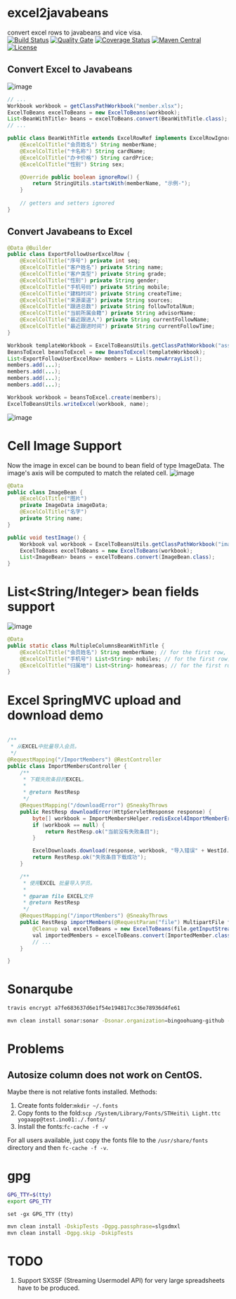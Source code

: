 # excel2javabeans
convert excel rows to javabeans and vice visa.
<br/>
[![Build Status](https://travis-ci.org/bingoohuang/excel2javabeans.svg?branch=master)](https://travis-ci.org/bingoohuang/excel2javabeans)
[![Quality Gate](https://sonarqube.com/api/badges/gate?key=com.github.bingoohuang%3Aexcel2javabeans)](https://sonarqube.com/dashboard/index/com.github.bingoohuang%3Aexcel2javabeans)
[![Coverage Status](https://coveralls.io/repos/github/bingoohuang/excel2javabeans/badge.svg?branch=master)](https://coveralls.io/github/bingoohuang/excel2javabeans?branch=master)
[![Maven Central](https://maven-badges.herokuapp.com/maven-central/com.github.bingoohuang/excel2javabeans/badge.svg?style=flat-square)](https://maven-badges.herokuapp.com/maven-central/com.github.bingoohuang/excel2javabeans/)
[![License](http://img.shields.io/:license-apache-brightgreen.svg)](http://www.apache.org/licenses/LICENSE-2.0.html)


## Convert Excel to Javabeans
![image](https://user-images.githubusercontent.com/1940588/33408746-0213ccf6-d5b3-11e7-9f89-1c6cf08322bf.png)

```java
// ... 
Workbook workbook = getClassPathWorkbook("member.xlsx");
ExcelToBeans excelToBeans = new ExcelToBeans(workbook);
List<BeanWithTitle> beans = excelToBeans.convert(BeanWithTitle.class);
// ...
```

```java
public class BeanWithTitle extends ExcelRowRef implements ExcelRowIgnorable {
    @ExcelColTitle("会员姓名") String memberName;
    @ExcelColTitle("卡名称") String cardName;
    @ExcelColTitle("办卡价格") String cardPrice;
    @ExcelColTitle("性别") String sex;

    @Override public boolean ignoreRow() {
        return StringUtils.startsWith(memberName, "示例-");
    }
    
    // getters and setters ignored
}
```

## Convert Javabeans to Excel
```java
@Data @Builder
public class ExportFollowUserExcelRow {
    @ExcelColTitle("序号") private int seq;
    @ExcelColTitle("客户姓名") private String name;
    @ExcelColTitle("客户类型") private String grade;
    @ExcelColTitle("性别") private String gender;
    @ExcelColTitle("手机号码") private String mobile;
    @ExcelColTitle("建档时间") private String createTime;
    @ExcelColTitle("来源渠道") private String sources;
    @ExcelColTitle("跟进总数") private String followTotalNum;
    @ExcelColTitle("当前所属会籍") private String advisorName;
    @ExcelColTitle("最近跟进人") private String currentFollowName;
    @ExcelColTitle("最近跟进时间") private String currentFollowTime;
}

Workbook templateWorkbook = ExcelToBeansUtils.getClassPathWorkbook("assignment.xlsx");
BeansToExcel beansToExcel = new BeansToExcel(templateWorkbook);
List<ExportFollowUserExcelRow> members = Lists.newArrayList();
members.add(...);
members.add(...);
members.add(...);
members.add(...);

Workbook workbook = beansToExcel.create(members);
ExcelToBeansUtils.writeExcel(workbook, name);
```

![image](https://user-images.githubusercontent.com/1940588/33408898-d26086ce-d5b3-11e7-9431-c48ccf6799aa.png)

# Cell Image Support

Now the image in excel can be bound to bean field of type ImageData.
The image's axis will be computed to match the related cell. 
![image](https://user-images.githubusercontent.com/1940588/33585908-ab2809aa-d9a1-11e7-962e-ce7c142faf99.png)


```java
@Data
public class ImageBean {
    @ExcelColTitle("图片")
    private ImageData imageData;
    @ExcelColTitle("名字")
    private String name;
}

public void testImage() {
    Workbook val workbook = ExcelToBeansUtils.getClassPathWorkbook("images.xls");
    ExcelToBeans excelToBeans = new ExcelToBeans(workbook);
    List<ImageBean> beans = excelToBeans.convert(ImageBean.class);
}
```

# List<String/Integer> bean fields support

![image](https://user-images.githubusercontent.com/1940588/33585728-afbdced8-d9a0-11e7-8903-e172fafbf577.png)

```java
@Data
public static class MultipleColumnsBeanWithTitle {
    @ExcelColTitle("会员姓名") String memberName; // for the first row, the value will be "张小凡"
    @ExcelColTitle("手机号") List<String> mobiles; // for the first row，the values will be: null, "18795952311", "18795952311", "18795952311"
    @ExcelColTitle("归属地") List<String> homeareas; // for the first row, the values will be: "南京", "北京", "上海", "广东"
}
```

# Excel SpringMVC upload and download demo
```java

/**
 * 从EXCEL中批量导入会员。
 */
@RequestMapping("/ImportMembers") @RestController
public class ImportMembersController {
    /**
     * 下载失败条目的EXCEL。
     *
     * @return RestResp
     */
    @RequestMapping("/downloadError") @SneakyThrows
    public RestResp downloadError(HttpServletResponse response) {
        byte[] workbook = ImportMembersHelper.redisExcel4ImportMemberError();
        if (workbook == null) {
            return RestResp.ok("当前没有失败条目");
        }

        ExcelDownloads.download(response, workbook, "导入错误" + WestId.next() + ".xlsx");
        return RestResp.ok("失败条目下载成功");
    }

    /**
     * 使用EXCEL 批量导入学员。
     *
     * @param file EXCEL文件
     * @return RestResp
     */
    @RequestMapping("/importMembers") @SneakyThrows
    public RestResp importMembers(@RequestParam("file") MultipartFile file) {
        @Cleanup val excelToBeans = new ExcelToBeans(file.getInputStream());
        val importedMembers = excelToBeans.convert(ImportedMember.class);
        // ...
    }

}
```


# Sonarqube
```bash
travis encrypt a7fe683637d6e1f54e194817cc36e78936d4fe61

mvn clean install sonar:sonar -Dsonar.organization=bingoohuang-github -Dsonar.host.url=https://sonarqube.com -Dsonar.login=a7fe683637d6e1f54e194817cc36e78936d4fe61
```

# Problems
## Autosize column does not work on CentOS.
Maybe there is not relative fonts installed. Methods: 
1. Create fonts folder:`mkdir ~/.fonts` 
2. Copy fonts to the fold:`scp /System/Library/Fonts/STHeiti\ Light.ttc yogaapp@test.ino01:./.fonts/`
3. Install the fonts:`fc-cache -f -v`

For all users available, just copy the fonts file to the `/usr/share/fonts` directory and then `fc-cache -f -v`.

# gpg
```bash
GPG_TTY=$(tty)
export GPG_TTY
```

```fish
set -gx GPG_TTY (tty)
```

```bash
mvn clean install -DskipTests -Dgpg.passphrase=slgsdmxl
mvn clean install -Dgpg.skip -DskipTests
```

# TODO
1. Support SXSSF (Streaming Usermodel API) for very large spreadsheets have to be produced.